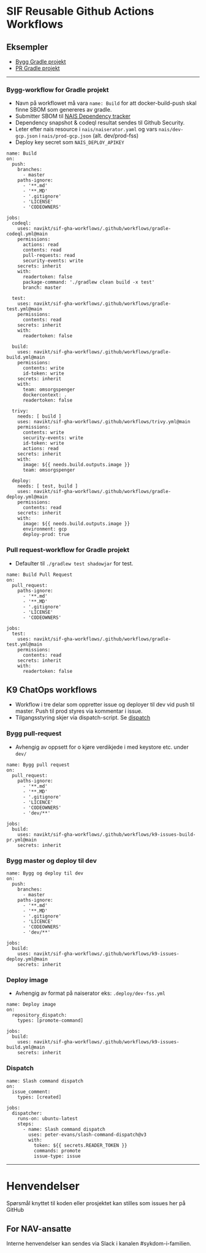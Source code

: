 SIF Reusable Github Actions Workflows
================

## Eksempler

* [Bygg Gradle projekt](#bygg-workflow-for-gradle-projekt)
* [PR Gradle projekt](#pull-request-workflow-for-gradle-projekt)

---

### Bygg-workflow for Gradle projekt
- Navn på workflowet må vara `name: Build` for att docker-build-push skal finne SBOM som genereres av gradle.
- Submitter SBOM til [NAIS Dependency tracker](https://salsa.prod-gcp.nav.cloud.nais.io/)
- Dependency snapshot & codeql resultat sendes til Github Security.
- Leter efter nais resource i `nais/naiserator.yaml` og vars `nais/dev-gcp.json` i `nais/prod-gcp.json` (alt. dev/prod-fss)
- Deploy key secret som `NAIS_DEPLOY_APIKEY`

```
name: Build
on:
  push:
    branches:
      - master
    paths-ignore:
      - '**.md'
      - '**.MD'
      - '.gitignore'
      - 'LICENSE'
      - 'CODEOWNERS'

jobs:
  codeql:
    uses: navikt/sif-gha-workflows/.github/workflows/gradle-codeql.yml@main
    permissions:
      actions: read
      contents: read
      pull-requests: read
      security-events: write
    secrets: inherit
    with:
      readertoken: false
      package-command: './gradlew clean build -x test'
      branch: master

  test:
    uses: navikt/sif-gha-workflows/.github/workflows/gradle-test.yml@main
    permissions:
      contents: read
    secrets: inherit
    with:
      readertoken: false

  build:
    uses: navikt/sif-gha-workflows/.github/workflows/gradle-build.yml@main
    permissions:
      contents: write
      id-token: write
    secrets: inherit
    with:
      team: omsorgspenger
      dockercontext: .
      readertoken: false

  trivy:
    needs: [ build ]
    uses: navikt/sif-gha-workflows/.github/workflows/trivy.yml@main
    permissions:
      contents: write
      security-events: write
      id-token: write
      actions: read
    secrets: inherit
    with:
      image: ${{ needs.build.outputs.image }}
      team: omsorgspenger

  deploy:
    needs: [ test, build ]
    uses: navikt/sif-gha-workflows/.github/workflows/gradle-deploy.yml@main
    permissions:
      contents: read
    secrets: inherit
    with:
      image: ${{ needs.build.outputs.image }}
      environment: gcp
      deploy-prod: true
```

### Pull request-workflow for Gradle projekt
- Defaulter til `./gradlew test shadowjar` for test.

```
name: Build Pull Request
on:
  pull_request:
    paths-ignore:
      - '**.md'
      - '**.MD'
      - '.gitignore'
      - 'LICENSE'
      - 'CODEOWNERS'

jobs:
  test:
    uses: navikt/sif-gha-workflows/.github/workflows/gradle-test.yml@main
    permissions:
      contents: read
    secrets: inherit
    with:
      readertoken: false
```

## K9 ChatOps workflows
- Workflow i tre delar som oppretter issue og deployer til dev vid push til master. Push til prod styres via kommentar i issue.
- Tilgangsstyring skjer via dispatch-script. Se [dispatch](#dispatch) 
### Bygg pull-request
- Avhengig av oppsett for o kjøre verdikjede i med keystore etc. under `dev/`
```
name: Bygg pull request
on:
  pull_request:
    paths-ignore:
      - '**.md'
      - '**.MD'
      - '.gitignore'
      - 'LICENCE'
      - 'CODEOWNERS'
      - 'dev/**'

jobs:
  build:
    uses: navikt/sif-gha-workflows/.github/workflows/k9-issues-build-pr.yml@main
    secrets: inherit
```

### Bygg master og deploy til dev
```
name: Bygg og deploy til dev
on:
  push:
    branches:
      - master
    paths-ignore:
      - '**.md'
      - '**.MD'
      - '.gitignore'
      - 'LICENCE'
      - 'CODEOWNERS'
      - 'dev/**'

jobs:
  build:
    uses: navikt/sif-gha-workflows/.github/workflows/k9-issues-deploy.yml@main
    secrets: inherit
```


### Deploy image
- Avhengig av format på naiserator eks: `.deploy/dev-fss.yml`
```
name: Deploy image
on:
  repository_dispatch:
    types: [promote-command]

jobs:
  build:
    uses: navikt/sif-gha-workflows/.github/workflows/k9-issues-build.yml@main
    secrets: inherit
```

### Dispatch
```
name: Slash command dispatch
on:
  issue_comment:
    types: [created]

jobs:
  dispatcher:
    runs-on: ubuntu-latest
    steps:
      - name: Slash command dispatch
        uses: peter-evans/slash-command-dispatch@v3
        with:
          token: ${{ secrets.READER_TOKEN }}
          commands: promote
          issue-type: issue
```
---

# Henvendelser

Spørsmål knyttet til koden eller prosjektet kan stilles som issues her på GitHub

## For NAV-ansatte

Interne henvendelser kan sendes via Slack i kanalen #sykdom-i-familien.
